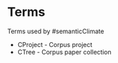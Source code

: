 # Terms

Terms used by #semanticClimate

  - CProject - Corpus project
  - CTree - Corpus paper collection
